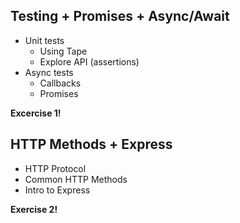 
## Testing + Promises + Async/Await

- Unit tests
  - Using Tape
  - Explore API (assertions)
- Async tests
  - Callbacks
  - Promises
  
**Excercise 1!**

## HTTP Methods + Express

- HTTP Protocol
- Common HTTP Methods
- Intro to Express

**Exercise 2!**
